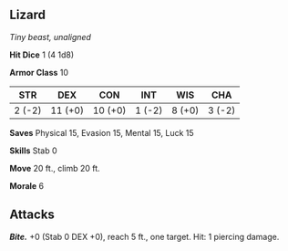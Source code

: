 ## Lizard

*Tiny beast, unaligned*

**Hit Dice** 1 (4 1d8)

**Armor Class** 10

| STR     | DEX     | CON     | INT     | WIS     | CHA     |
|---------|---------|---------|---------|---------|---------|
|  2 (-2) | 11 (+0) | 10 (+0) |  1 (-2) |  8 (+0) |  3 (-2) |

**Saves** Physical 15, Evasion 15, Mental 15, Luck 15

**Skills** Stab 0

**Move** 20 ft., climb 20 ft.

**Morale** 6

## Attacks

***Bite.*** +0 (Stab 0 DEX +0), reach 5 ft., one target. Hit: 1 piercing damage.

